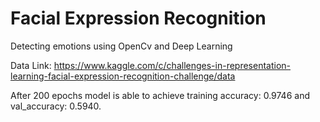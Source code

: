 # Facial Expression Recognition
Detecting emotions using OpenCv and Deep Learning

Data Link: https://www.kaggle.com/c/challenges-in-representation-learning-facial-expression-recognition-challenge/data

After 200 epochs model is able to achieve training accuracy: 0.9746 and val_accuracy: 0.5940. 
